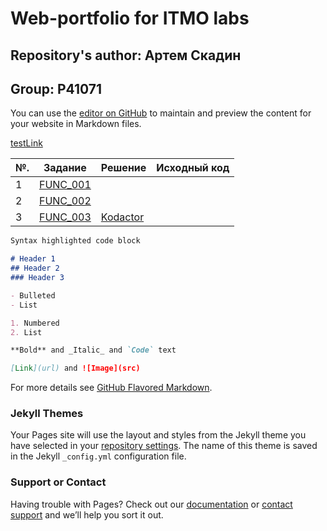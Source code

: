 # Web-portfolio for ITMO labs

## Repository's author: Артем Скадин
## Group: P41071

You can use the [editor on GitHub](https://github.com/artskadin/artskadin.github.io/edit/master/README.md) to maintain and preview the content for your website in Markdown files.

[testLink](https://vk.com/artskadin)


|№.   | Задание | Решение | Исходный код |
|-----|---------|---------|--------------|
|1    | [FUNC_001](https://kodaktor.ru/func_001) |  |  |
|2    | [FUNC_002](https://kodaktor.ru/func_002) |  |  |
|3    | [FUNC_003](https://kodaktor.ru/func_003) | [Kodactor](https://kodaktor.ru/func_9ae2e) |  |


```markdown
Syntax highlighted code block

# Header 1
## Header 2
### Header 3

- Bulleted
- List

1. Numbered
2. List

**Bold** and _Italic_ and `Code` text

[Link](url) and ![Image](src)
```

For more details see [GitHub Flavored Markdown](https://guides.github.com/features/mastering-markdown/).

### Jekyll Themes

Your Pages site will use the layout and styles from the Jekyll theme you have selected in your [repository settings](https://github.com/artskadin/artskadin.github.io/settings). The name of this theme is saved in the Jekyll `_config.yml` configuration file.

### Support or Contact

Having trouble with Pages? Check out our [documentation](https://help.github.com/categories/github-pages-basics/) or [contact support](https://github.com/contact) and we’ll help you sort it out.
